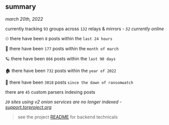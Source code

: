 
## summary
_march 20th, 2022_

currently tracking `93` groups across `132` relays & mirrors - _`52` currently online_

⏲ there have been `8` posts within the `last 24 hours`

🦈 there have been `177` posts within the `month of march`

🪐 there have been `866` posts within the `last 90 days`

🏚 there have been `732` posts within the `year of 2022`

🦕 there have been `3018` posts `since the dawn of ransomwatch`

there are `45` custom parsers indexing posts

_`20` sites using v2 onion services are no longer indexed - [support.torproject.org](https://support.torproject.org/onionservices/v2-deprecation/)_

> see the project [README](https://github.com/thetanz/ransomwatch#ransomwatch--) for backend technicals
